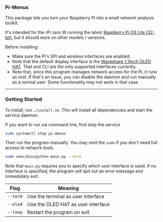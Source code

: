 ### Pi-Menus

This package lets you turn your Raspberry Pi into a small network analysis toolkit.

It's intended for the rPi zero W running the latest [Raspberry Pi OS Lite (32-bit)](https://www.raspberrypi.com/software/operating-systems/), but it should work on other models / versions.

Before installing:
* Make sure the Pi's SPI and wireless interfaces are enabled.
* Note that the default display interface is the [Waveshare 1.3inch OLED HAT](https://www.waveshare.com/1.3inch-oled-hat.htm). That and CLI are the only supported interfaces currently.
* Note that, since this program manages network access for the Pi, it runs as root. If that's an issue, you can disable the daemon and run manually as a normal user. Some functionality may not work in that case.

---

### Getting Started

To install, run `./install.sh`. This will install all dependencies and start the service daemon.

If you want to run via command line, first stop the service
```bash
sudo systemctl stop pi-menus
```
Then run the program manually. You may omit the `sudo` if you don't need full access to network tools.
```bash
sudo venv/bin/python main.py --term
```

Note that `main.py` requires you to specify which user interface is used. If no interface is specified, the program will spit out an error message and immediately exit.

| Flag     | Meaning                            |
| -------- | ---------------------------------- |
| `--term` | Use the terminal as user interface |
| `--oled` | Use the OLED HAT as user interface |
| `--loop` | Restart the program on exit        |
